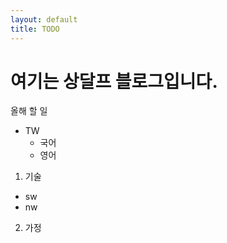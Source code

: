 ```yaml
---
layout: default
title: TODO
---
```

# 여기는 상달프 블로그입니다.

올해 할 일

* TW
  * 국어
  * 영어
1. 기술
  * sw
  * nw
2. 가정
